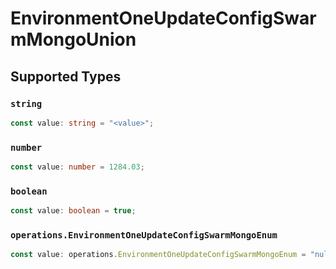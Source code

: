 # EnvironmentOneUpdateConfigSwarmMongoUnion


## Supported Types

### `string`

```typescript
const value: string = "<value>";
```

### `number`

```typescript
const value: number = 1284.03;
```

### `boolean`

```typescript
const value: boolean = true;
```

### `operations.EnvironmentOneUpdateConfigSwarmMongoEnum`

```typescript
const value: operations.EnvironmentOneUpdateConfigSwarmMongoEnum = "null";
```


